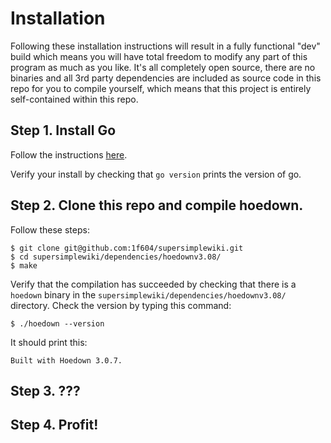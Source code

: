 # Installation

Following these installation instructions will result in a fully functional "dev" build which means you will have total freedom to modify any part of this program as much as you like. It's all completely open source, there are no binaries and all 3rd party dependencies are included as source code in this repo for you to compile yourself, which means that this project is entirely self-contained within this repo.

## Step 1. Install Go

Follow the instructions [here](https://go.dev/doc/install). 

Verify your install by checking that `go version` prints the version of go.

## Step 2. Clone this repo and compile hoedown. 

Follow these steps:

```
$ git clone git@github.com:1f604/supersimplewiki.git
$ cd supersimplewiki/dependencies/hoedownv3.08/
$ make
```

Verify that the compilation has succeeded by checking that there is a `hoedown` binary in the `supersimplewiki/dependencies/hoedownv3.08/` directory. Check the version by typing this command:

```
$ ./hoedown --version
```

It should print this:

```
Built with Hoedown 3.0.7.
```

## Step 3. ???

## Step 4. Profit!







